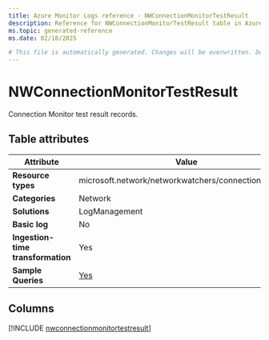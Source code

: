 ```yaml
---
title: Azure Monitor Logs reference - NWConnectionMonitorTestResult
description: Reference for NWConnectionMonitorTestResult table in Azure Monitor Logs.
ms.topic: generated-reference
ms.date: 02/18/2025

# This file is automatically generated. Changes will be overwritten. Do not change this file directly.
---
```


# NWConnectionMonitorTestResult

Connection Monitor test result records.


## Table attributes

|Attribute|Value|
|---|---|
|**Resource types**|microsoft.network/networkwatchers/connectionmonitors|
|**Categories**|Network|
|**Solutions**| LogManagement|
|**Basic log**|No|
|**Ingestion-time transformation**|Yes|
|**Sample Queries**|[Yes](/azure/azure-monitor/reference/queries/nwconnectionmonitortestresult)|



## Columns
  
[!INCLUDE [nwconnectionmonitortestresult](~/reusable-content/ce-skilling/azure/includes/azure-monitor/reference/tables/nwconnectionmonitortestresult-include.md)]

